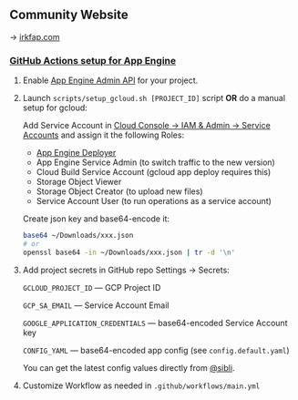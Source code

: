 
Community Website
-----------------

→ [irkfap.com](https://irkfap.com)


### [GitHub Actions setup for App Engine](https://github.com/GoogleCloudPlatform/github-actions/tree/master/setup-gcloud)

1. Enable [App Engine Admin API](https://console.developers.google.com/apis/api/appengine.googleapis.com/overview) for your project.

2. Launch `scripts/setup_gcloud.sh [PROJECT_ID]` script **OR** do a manual setup for gcloud:
 
    Add Service Account in [Cloud Console → IAM & Admin → Service Accounts](https://console.cloud.google.com/iam-admin/serviceaccounts) and assign it the following Roles:

    - [App Engine Deployer](https://cloud.google.com/appengine/docs/standard/python/roles#separation_of_deployment_and_traffic_routing_duties)
    - App Engine Service Admin (to switch traffic to the new version)
    - Cloud Build Service Account (gcloud app deploy requires this)
    - Storage Object Viewer
    - Storage Object Creator (to upload new files)
    - Service Account User (to run operations as a service account)

    Create json key and base64-encode it:

    ```bash
    base64 ~/Downloads/xxx.json
    # or
    openssl base64 -in ~/Downloads/xxx.json | tr -d '\n'
    ```

3. Add project secrets in GitHub repo Settings → Secrets:

    `GCLOUD_PROJECT_ID` — GCP Project ID

    `GCP_SA_EMAIL` — Service Account Email

    `GOOGLE_APPLICATION_CREDENTIALS` — base64-encoded Service Account key

    `CONFIG_YAML` — base64-encoded app config (see `config.default.yaml`)

    You can get the latest config values directly from [@sibli](https://t.me/sibli).

4. Customize Workflow as needed in `.github/workflows/main.yml`
